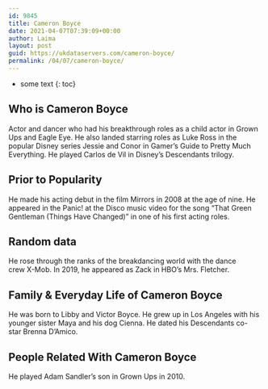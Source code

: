 ```yaml
---
id: 9845
title: Cameron Boyce
date: 2021-04-07T07:39:09+00:00
author: Laima
layout: post
guid: https://ukdataservers.com/cameron-boyce/
permalink: /04/07/cameron-boyce/
---
```


* some text
{: toc}


## Who is Cameron Boyce
                  
                  
                  
Actor and dancer who had his breakthrough roles as a child actor in Grown Ups and Eagle Eye. He also landed starring roles as Luke Ross in the popular Disney series Jessie and Conor in Gamer&#8217;s Guide to Pretty Much Everything. He played Carlos de Vil in Disney&#8217;s Descendants trilogy. 
                  
              
            
              
            
                
                
                
## Prior to Popularity
                  
                  
                  
He made his acting debut in the film Mirrors in 2008 at the age of nine. He appeared in the Panic! at the Disco music video for the song &#8220;That Green Gentleman (Things Have Changed)&#8221; in one of his first acting roles. 
                  
              
            
              
            
                
                
                
## Random data
                  
                  
                  
He rose through the ranks of the breakdancing world with the dance crew X-Mob. In 2019, he appeared as Zack in HBO&#8217;s Mrs. Fletcher. 
                  
              
            
              
            
                
                
                
## Family & Everyday Life of Cameron Boyce
                  
                  
                  
He was born to Libby and Victor Boyce. He grew up in Los Angeles with his younger sister Maya and his dog Cienna. He dated his Descendants co-star Brenna D&#8217;Amico. 
                  
              
            
              
            
                
                
                
## People Related With Cameron Boyce
                  
                  
                  
He played Adam Sandler&#8217;s son in Grown Ups in 2010. 
                  
              
            
              
            
                
              
            
              
              
            
            
              
            
          
          
          